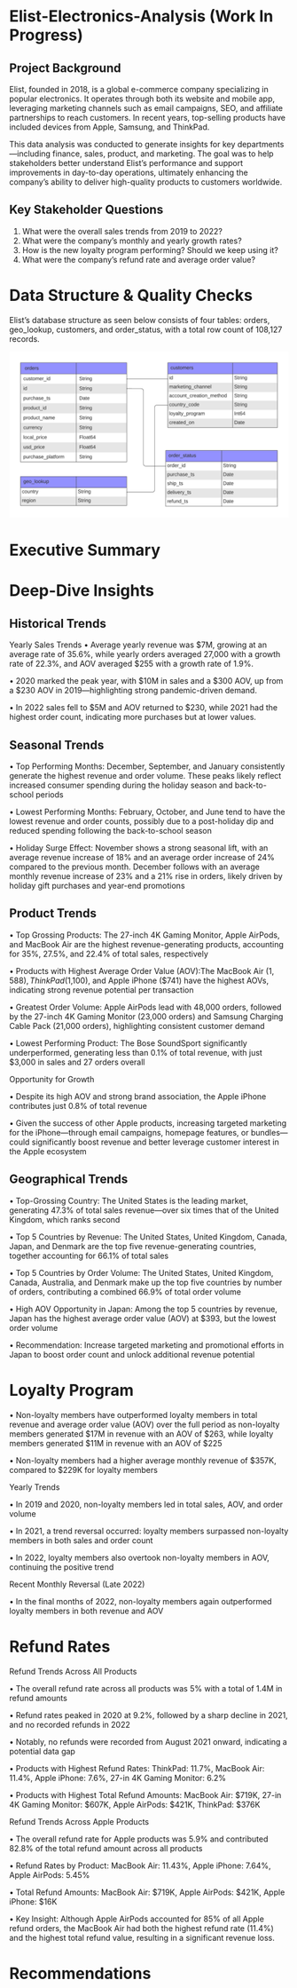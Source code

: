 # Elist-Electronics-Analysis (Work In Progress)

## Project Background
Elist, founded in 2018, is a global e-commerce company specializing in popular electronics. It operates through both its website and mobile app, leveraging marketing channels such as email campaigns, SEO, and affiliate partnerships to reach customers. In recent years, top-selling products have included devices from Apple, Samsung, and ThinkPad.

This data analysis was conducted to generate insights for key departments—including finance, sales, product, and marketing. The goal was to help stakeholders better understand Elist’s performance and support improvements in day-to-day operations, ultimately enhancing the company’s ability to deliver high-quality products to customers worldwide.

## Key Stakeholder Questions

1. What were the overall sales trends from 2019 to 2022?
2. What were the company’s monthly and yearly growth rates?
3. How is the new loyalty program performing? Should we keep using it? 
4. What were the company’s refund rate and average order value? 


# Data Structure & Quality Checks
Elist’s database structure as seen below consists of four tables: orders, geo_lookup, customers, and order_status, with a total row count of 108,127 records. 

![Alt text](images/Elist_ERD_Diagram.png)

# Executive Summary

# Deep-Dive Insights

## Historical Trends

Yearly Sales Trends
• Average yearly revenue was $7M, growing at an average rate of 35.6%, while yearly orders averaged 27,000 with a growth rate of 22.3%, and AOV averaged $255 with a growth rate of 1.9%.

• 2020 marked the peak year, with $10M in sales and a $300 AOV, up from a $230 AOV in 2019—highlighting strong pandemic-driven demand.

• In 2022 sales fell to $5M and AOV returned to $230, while 2021 had the highest order count, indicating more purchases but at lower values.


## Seasonal Trends
• Top Performing Months: December, September, and January consistently generate the highest revenue and order volume. These peaks likely reflect increased consumer spending during the holiday season and back-to-school periods

• Lowest Performing Months: February, October, and June tend to have the lowest revenue and order counts, possibly due to a post-holiday dip and reduced spending following the back-to-school season

• Holiday Surge Effect: November shows a strong seasonal lift, with an average revenue increase of 18% and an average order increase of 24% compared to the previous month. December follows with an average monthly revenue increase of 23% and a 21% rise in orders, likely driven by holiday gift purchases and year-end promotions

## Product Trends
• Top Grossing Products: The 27-inch 4K Gaming Monitor, Apple AirPods, and MacBook Air are the highest revenue-generating products, accounting for 35%, 27.5%, and 22.4% of total sales, respectively

• Products with Highest Average Order Value (AOV):The MacBook Air ($1,588), ThinkPad ($1,100), and Apple iPhone ($741) have the highest AOVs, indicating strong revenue potential per transaction

• Greatest Order Volume: Apple AirPods lead with 48,000 orders, followed by the 27-inch 4K Gaming Monitor (23,000 orders) and Samsung Charging Cable Pack (21,000 orders), highlighting consistent customer demand

• Lowest Performing Product: The Bose SoundSport significantly underperformed, generating less than 0.1% of total revenue, with just $3,000 in sales and 27 orders overall

Opportunity for Growth

• Despite its high AOV and strong brand association, the Apple iPhone contributes just 0.8% of total revenue

• Given the success of other Apple products, increasing targeted marketing for the iPhone—through email campaigns, homepage features, or bundles—could significantly boost revenue and better leverage customer interest in the Apple ecosystem

## Geographical Trends
• Top-Grossing Country: The United States is the leading market, generating 47.3% of total sales revenue—over six times that of the United Kingdom, which ranks second

• Top 5 Countries by Revenue: The United States, United Kingdom, Canada, Japan, and Denmark are the top five revenue-generating countries, together accounting for 66.1% of total sales

• Top 5 Countries by Order Volume: The United States, United Kingdom, Canada, Australia, and Denmark make up the top five countries by number of orders, contributing a combined 66.9% of total order volume

• High AOV Opportunity in Japan: Among the top 5 countries by revenue, Japan has the highest average order value (AOV) at $393, but the lowest order volume

  • Recommendation: Increase targeted marketing and promotional efforts in Japan to boost order count and unlock additional revenue potential

# Loyalty Program 
• Non-loyalty members have outperformed loyalty members in total revenue and average order value (AOV) over the full period as non-loyalty members generated $17M in revenue with an AOV of $263, while loyalty members generated $11M in revenue with an AOV of $225

• Non-loyalty members had a higher average monthly revenue of $357K, compared to $229K for loyalty members

Yearly Trends

• In 2019 and 2020, non-loyalty members led in total sales, AOV, and order volume

• In 2021, a trend reversal occurred: loyalty members surpassed non-loyalty members in both sales and order count

• In 2022, loyalty members also overtook non-loyalty members in AOV, continuing the positive trend

Recent Monthly Reversal (Late 2022)

• In the final months of 2022, non-loyalty members again outperformed loyalty members in both revenue and AOV

# Refund Rates
Refund Trends Across All Products

• The overall refund rate across all products was 5% with a total of 1.4M in refund amounts 

• Refund rates peaked in 2020 at 9.2%, followed by a sharp decline in 2021, and no recorded refunds in 2022

  • Notably, no refunds were recorded from August 2021 onward, indicating a potential data gap
 
• Products with Highest Refund Rates: ThinkPad: 11.7%, MacBook Air: 11.4%, Apple iPhone: 7.6%, 27-in 4K Gaming Monitor: 6.2%

• Products with Highest Total Refund Amounts: MacBook Air: $719K, 27-in 4K Gaming Monitor: $607K, Apple AirPods: $421K, ThinkPad: $376K

Refund Trends Across Apple Products

• The overall refund rate for Apple products was 5.9% and contributed 82.8% of the total refund amount across all products

• Refund Rates by Product: MacBook Air: 11.43%, Apple iPhone: 7.64%, Apple AirPods: 5.45%

• Total Refund Amounts: MacBook Air: $719K, Apple AirPods: $421K, Apple iPhone: $16K

• Key Insight: Although Apple AirPods accounted for 85% of all Apple refund orders, the MacBook Air had both the highest refund rate (11.4%) and the highest total refund value, resulting in a significant revenue loss.

# Recommendations





